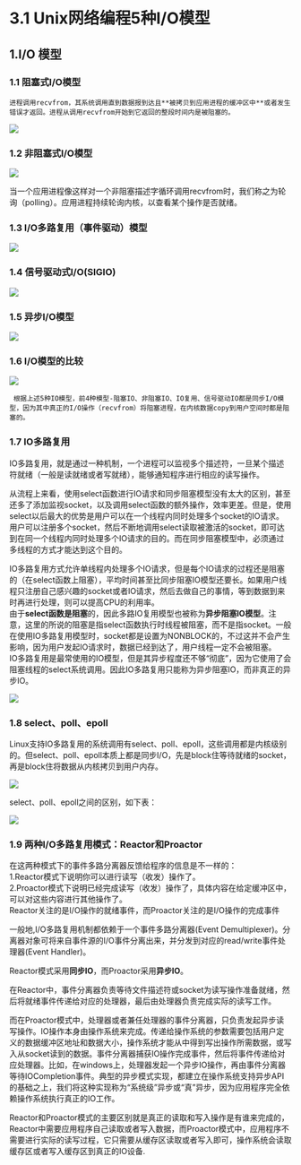 # 3.1 Unix网络编程5种I/O模型

## 1.I/O 模型

### 1.1 阻塞式I/O模型

    进程调用recvfrom，其系统调用直到数据报到达且**被拷贝到应用进程的缓冲区中**或者发生错误才返回。进程从调用recvfrom开始到它返回的整段时间内是被阻塞的。

![](../../.gitbook/assets/image%20%28174%29.png)

### 1.2 非阻塞式I/O模型

![](../../.gitbook/assets/image%20%28187%29.png)

 当一个应用进程像这样对一个非阻塞描述字循环调用recvfrom时，我们称之为轮询（polling）。应用进程持续轮询内核，以查看某个操作是否就绪。

### 1.3 I/O多路复用（事件驱动）模型

![](../../.gitbook/assets/image%20%28168%29.png)

### 1.4 信号驱动式I/O\(SIGIO\)

![](../../.gitbook/assets/image%20%28343%29.png)

### 1.5 异步I/O模型

![](../../.gitbook/assets/image%20%28312%29.png)

### 1.6 I/O模型的比较

![](../../.gitbook/assets/image%20%28378%29.png)

     根据上述5种IO模型，前4种模型-阻塞IO、非阻塞IO、IO复用、信号驱动IO都是同步I/O模型，因为其中真正的I/O操作（recvfrom）将阻塞进程，在内核数据copy到用户空间时都是阻塞的。

### 1.7 IO多路复用

IO多路复用，就是通过一种机制，一个进程可以监视多个描述符，一旦某个描述符就绪（一般是读就绪或者写就绪），能够通知程序进行相应的读写操作。

从流程上来看，使用select函数进行IO请求和同步阻塞模型没有太大的区别，甚至还多了添加监视socket，以及调用select函数的额外操作，效率更差。但是，使用select以后最大的优势是用户可以在一个线程内同时处理多个socket的IO请求。用户可以注册多个socket，然后不断地调用select读取被激活的socket，即可达到在同一个线程内同时处理多个IO请求的目的。而在同步阻塞模型中，必须通过多线程的方式才能达到这个目的。

IO多路复用方式允许单线程内处理多个IO请求，但是每个IO请求的过程还是阻塞的（在select函数上阻塞），平均时间甚至比同步阻塞IO模型还要长。如果用户线程只注册自己感兴趣的socket或者IO请求，然后去做自己的事情，等到数据到来时再进行处理，则可以提高CPU的利用率。  
由于**select函数是阻塞**的，因此多路IO复用模型也被称为**异步阻塞IO模型**。注意，这里的所说的阻塞是指select函数执行时线程被阻塞，而不是指socket。一般在使用IO多路复用模型时，socket都是设置为NONBLOCK的，不过这并不会产生影响，因为用户发起IO请求时，数据已经到达了，用户线程一定不会被阻塞。  
IO多路复用是最常使用的IO模型，但是其异步程度还不够“彻底”，因为它使用了会阻塞线程的select系统调用。因此IO多路复用只能称为异步阻塞IO，而非真正的异步IO。

![](../../.gitbook/assets/image%20%28376%29.png)

### 1.8 select、poll、epoll

Linux支持IO多路复用的系统调用有select、poll、epoll，这些调用都是内核级别的。但select、poll、epoll本质上都是同步I/O，先是block住等待就绪的socket，再是block住将数据从内核拷贝到用户内存。

![](../../.gitbook/assets/image%20%2879%29.png)

select、poll、epoll之间的区别，如下表：

![](../../.gitbook/assets/image%20%2855%29.png)

### 1.9 两种I/O多路复用模式：Reactor和Proactor

在这两种模式下的事件多路分离器反馈给程序的信息是不一样的：  
1.Reactor模式下说明你可以进行读写（收发）操作了。  
2.Proactor模式下说明已经完成读写（收发）操作了，具体内容在给定缓冲区中，可以对这些内容进行其他操作了。  
Reactor关注的是I/O操作的就绪事件，而Proactor关注的是I/O操作的完成事件

一般地,I/O多路复用机制都依赖于一个事件多路分离器\(Event Demultiplexer\)。分离器对象可将来自事件源的I/O事件分离出来，并分发到对应的read/write事件处理器\(Event Handler\)。

Reactor模式采用**同步IO**，而Proactor采用**异步IO**。

在Reactor中，事件分离器负责等待文件描述符或socket为读写操作准备就绪，然后将就绪事件传递给对应的处理器，最后由处理器负责完成实际的读写工作。

而在Proactor模式中，处理器或者兼任处理器的事件分离器，只负责发起异步读写操作。IO操作本身由操作系统来完成。传递给操作系统的参数需要包括用户定义的数据缓冲区地址和数据大小，操作系统才能从中得到写出操作所需数据，或写入从socket读到的数据。事件分离器捕获IO操作完成事件，然后将事件传递给对应处理器。比如，在windows上，处理器发起一个异步IO操作，再由事件分离器等待IOCompletion事件。典型的异步模式实现，都建立在操作系统支持异步API的基础之上，我们将这种实现称为“系统级”异步或“真”异步，因为应用程序完全依赖操作系统执行真正的IO工作。

Reactor和Proactor模式的主要区别就是真正的读取和写入操作是有谁来完成的，Reactor中需要应用程序自己读取或者写入数据，而Proactor模式中，应用程序不需要进行实际的读写过程，它只需要从缓存区读取或者写入即可，操作系统会读取缓存区或者写入缓存区到真正的IO设备.

